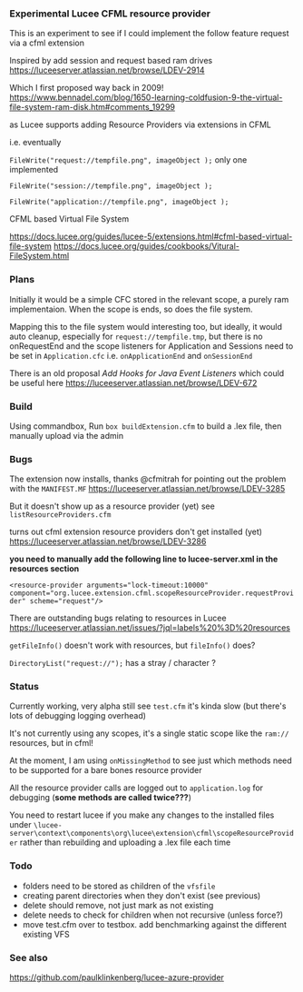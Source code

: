 ### Experimental Lucee CFML resource provider

This is an experiment to see if I could implement the follow feature request via a cfml extension

Inspired by add session and request based ram drives https://luceeserver.atlassian.net/browse/LDEV-2914

Which I first proposed way back in 2009! https://www.bennadel.com/blog/1650-learning-coldfusion-9-the-virtual-file-system-ram-disk.htm#comments_19299

as Lucee supports adding Resource Providers via extensions in CFML

i.e.  eventually

`FileWrite("request://tempfile.png", imageObject );` only one implemented

`FileWrite("session://tempfile.png", imageObject );`

`FileWrite("application://tempfile.png", imageObject );`

CFML based Virtual File System

https://docs.lucee.org/guides/lucee-5/extensions.html#cfml-based-virtual-file-system
https://docs.lucee.org/guides/cookbooks/Vitural-FileSystem.html

### Plans

Initially it would be a simple CFC stored in the relevant scope, a purely ram implementaion. When the scope is ends, so does the file system.

Mapping this to the file system would interesting too, but ideally,  it would auto cleanup, especially for `request://tempfile.tmp`, but there is no onRequestEnd and the scope listeners for Application and Sessions need to be set in `Application.cfc` i.e. `onApplicationEnd` and `onSessionEnd`

There is an old proposal *Add Hooks for Java Event Listeners* which could be useful here
https://luceeserver.atlassian.net/browse/LDEV-672

### Build

Using commandbox, Run `box buildExtension.cfm` to build a .lex file, then manually upload via the admin

### Bugs

The extension now installs, thanks @cfmitrah for pointing out the problem with the `MANIFEST.MF` https://luceeserver.atlassian.net/browse/LDEV-3285

But it doesn't show up as a resource provider (yet) see `listResourceProviders.cfm`

turns out cfml extension resource providers don't get installed (yet) https://luceeserver.atlassian.net/browse/LDEV-3286

**you need to manually add the following line to lucee-server.xml in the resources section**

`<resource-provider arguments="lock-timeout:10000" component="org.lucee.extension.cfml.scopeResourceProvider.requestProvider" scheme="request"/>`

There are outstanding bugs relating to resources in Lucee https://luceeserver.atlassian.net/issues/?jql=labels%20%3D%20resources

`getFileInfo()` doesn't work with resources, but `fileInfo()` does?

`DirectoryList("request://");` has a stray / character ?

### Status

Currently working, very alpha still see `test.cfm` it's kinda slow (but there's lots of debugging logging overhead)

It's not currently using any scopes, it's a single static scope like the `ram://` resources, but in cfml!

At the moment, I am using `onMissingMethod` to see just which methods need to be supported for a bare bones resource provider

All the resource provider calls are logged out to `application.log` for debugging (**some methods are called twice???**)

You need to restart lucee if you make any changes to the installed files under `\lucee-server\context\components\org\lucee\extension\cfml\scopeResourceProvider` rather than rebuilding and uploading a .lex file each time

### Todo

- folders need to be stored as children of the `vfsfile`
- creating parent directories when they don't exist (see previous)
- delete should remove, not just mark as not existing
- delete needs to check for children when not recursive (unless force?)
- move test.cfm over to testbox. add benchmarking against the different existing VFS 

### See also

https://github.com/paulklinkenberg/lucee-azure-provider
